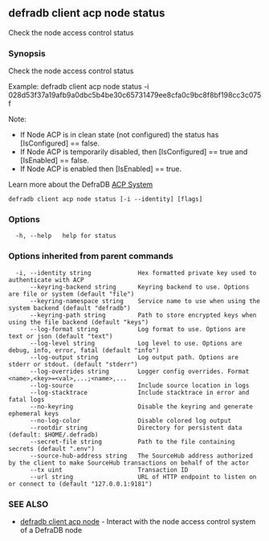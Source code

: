 ## defradb client acp node status

Check the node access control status

### Synopsis

Check the node access control status

Example:
  defradb client acp node status -i 028d53f37a19afb9a0dbc5b4be30c65731479ee8cfa0c9bc8f8bf198cc3c075f

Note:
- If Node ACP is in clean state (not configured) the status has [IsConfigured] == false.
- If Node ACP is temporarily disabled, then [IsConfigured] == true and [IsEnabled] == false.
- If Node ACP is enabled then [IsEnabled] == true.

Learn more about the DefraDB [ACP System](/acp/README.md)



```
defradb client acp node status [-i --identity] [flags]
```

### Options

```
  -h, --help   help for status
```

### Options inherited from parent commands

```
  -i, --identity string             Hex formatted private key used to authenticate with ACP
      --keyring-backend string      Keyring backend to use. Options are file or system (default "file")
      --keyring-namespace string    Service name to use when using the system backend (default "defradb")
      --keyring-path string         Path to store encrypted keys when using the file backend (default "keys")
      --log-format string           Log format to use. Options are text or json (default "text")
      --log-level string            Log level to use. Options are debug, info, error, fatal (default "info")
      --log-output string           Log output path. Options are stderr or stdout. (default "stderr")
      --log-overrides string        Logger config overrides. Format <name>,<key>=<val>,...;<name>,...
      --log-source                  Include source location in logs
      --log-stacktrace              Include stacktrace in error and fatal logs
      --no-keyring                  Disable the keyring and generate ephemeral keys
      --no-log-color                Disable colored log output
      --rootdir string              Directory for persistent data (default: $HOME/.defradb)
      --secret-file string          Path to the file containing secrets (default ".env")
      --source-hub-address string   The SourceHub address authorized by the client to make SourceHub transactions on behalf of the actor
      --tx uint                     Transaction ID
      --url string                  URL of HTTP endpoint to listen on or connect to (default "127.0.0.1:9181")
```

### SEE ALSO

* [defradb client acp node](defradb_client_acp_node.md)	 - Interact with the node access control system of a DefraDB node

